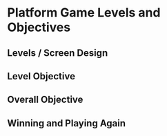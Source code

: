 # Platform Game Levels and Objectives

## Levels / Screen Design

## Level Objective

## Overall Objective

## Winning and Playing Again
